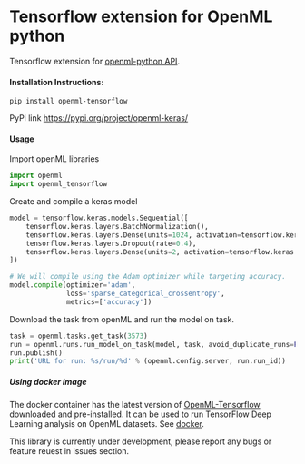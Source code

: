 # Tensorflow extension for OpenML python

Tensorflow extension for [openml-python API](https://github.com/openml/openml-python).

#### Installation Instructions:

`pip install openml-tensorflow`

PyPi link https://pypi.org/project/openml-keras/

#### Usage
Import openML libraries
```python
import openml
import openml_tensorflow
```
Create  and compile a keras model
```python
model = tensorflow.keras.models.Sequential([
    tensorflow.keras.layers.BatchNormalization(),
    tensorflow.keras.layers.Dense(units=1024, activation=tensorflow.keras.activations.relu),
    tensorflow.keras.layers.Dropout(rate=0.4),
    tensorflow.keras.layers.Dense(units=2, activation=tensorflow.keras.activations.softmax),
])

# We will compile using the Adam optimizer while targeting accuracy.
model.compile(optimizer='adam',
              loss='sparse_categorical_crossentropy',
              metrics=['accuracy'])
```
Download the task from openML and run the model on task.
```python
task = openml.tasks.get_task(3573)
run = openml.runs.run_model_on_task(model, task, avoid_duplicate_runs=False)
run.publish()
print('URL for run: %s/run/%d' % (openml.config.server, run.run_id))
```
##### Using docker image

The docker container has the latest version of [OpenML-Tensorflow](https://github.com/openml/openml-tensorflow) downloaded and pre-installed. It can be used to run TensorFlow Deep Learning analysis on OpenML datasets. 
See [docker](docker/README.md).


This library is currently under development, please report any bugs or feature reuest in issues section.